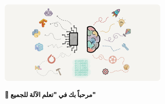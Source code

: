 <p align="center">
  <img src="assets/cover.png" alt="تعلم الآلة للجميع"/>
</p>

🤖 مرحباً بك في "تعلم الآلة للجميع"
--
